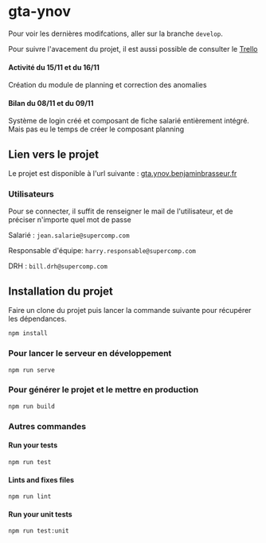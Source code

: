 # gta-ynov

Pour voir les dernières modifcations, aller sur la branche `develop`.

Pour suivre l'avacement du projet, il est aussi possible de consulter le [Trello](https://trello.com/b/1qy2WoFk/gta-ynov-vue)

#### Activité du 15/11 et du 16/11

Création du module de planning et correction des anomalies

#### Bilan du 08/11 et du 09/11

Système de login créé et composant de fiche salarié entièrement intégré. <br/>
Mais pas eu le temps de créer le composant planning

## Lien vers le projet

Le projet est disponible à l'url suivante : [gta.ynov.benjaminbrasseur.fr](http://gta.ynov.benjaminbrasseur.fr)

### Utilisateurs

Pour se connecter, il suffit de renseigner le mail de l'utilisateur, et de préciser n'importe quel mot de passe

Salarié : `jean.salarie@supercomp.com`

Responsable d'équipe: `harry.responsable@supercomp.com`

DRH : `bill.drh@supercomp.com`

## Installation du projet 

Faire un clone du projet puis lancer la commande suivante pour récupérer les dépendances.
```
npm install
```

### Pour lancer le serveur en développement
```
npm run serve
```

### Pour générer le projet et le mettre en production
```
npm run build
```

### Autres commandes

#### Run your tests
```
npm run test
```

#### Lints and fixes files
```
npm run lint
```

#### Run your unit tests
```
npm run test:unit
```
